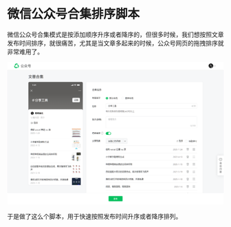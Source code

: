 # 微信公众号合集排序脚本

微信公众号合集模式是按添加顺序升序或者降序的，但很多时候，我们想按照文章发布时间排序，就很痛苦，尤其是当文章多起来的时候，公众号网页的拖拽排序就非常难用了。

![](./微信公众号合集.png)

于是做了这么个脚本，用于快速按照发布时间升序或者降序排列。
